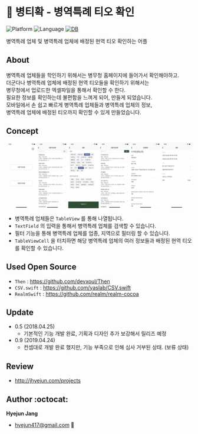 # :man: 병티확 - 병역특례 티오 확인
![Platform](https://img.shields.io/badge/platform-iOS-blue.svg)
![Language](https://img.shields.io/badge/Language-Swift-red.svg)
[![DB](https://img.shields.io/badge/Database-Realm-green.svg)](https://realm.io/products/realm-mobile-database/)

병역특례 업체 및 병역특례 업체에 배정된 현역 티오 확인하는 어플


## About
병역특례 업체들을 학인하기 위해서는 병무청 홈페이지에 들어가서 확인해야하고.<br>
더군다나 병역특례 업체에 배정된 현역 티오들을 확인하기 위해서는<br>
병무청에서 업로드한 엑셀파일을 통해서 확인할 수 한다.<br>
필요한 정보를 확인하는데 불편함을 느껴게 되어, 만들게 되었습니다.<br>
모바일에서 손 쉽고 빠르게 병역특례 업체들과 병역특례 업체의 정보,<br>
병역특례 업체에 배정된 티오까지 확인할 수 있게 만들었습니다.<br>


## Concept
![Screenshot](ScreenShot/6.5/attach.jpg)

- 병역특례 업체들은 `TableView` 를 통해 나열됩니다.
- `TextField` 의 입력을 통해서 병역특례 업체를 검색할 수 있습니다.
- 필터 기능을 통해 병역특례 업체를 업종, 지역으로 필터링 할 수 있습니다.
- `TableViewCell` 을 터치하면 해당 병역특례 업체의 여러 정보들과 배정된 현역 티오를 확인할 수 있습니다.<br>


## Used Open Source
- `Then` : https://github.com/devxoul/Then
- `CSV.swift` : https://github.com/yaslab/CSV.swift
- `RealmSwift` : https://github.com/realm/realm-cocoa


## Update
- 0.5 (2018.04.25)
    - 기본적인 기능 개발 완료, 기획과 디자인 추가 보강해서 릴리즈 예정
- 0.9 (2019.04.24)
    - 컨셉대로 개발 완료 했지만, 기능 부족으로 인해 심사 거부된 상태. (보류 상태)


## Review
- http://jhyejun.com/projects


## Author :octocat:
**Hyejun Jang**
- hyejun417@gmail.com :email:

